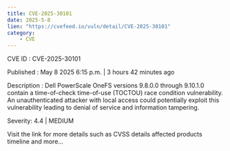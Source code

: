 ```yaml
---
title: CVE-2025-30101
date: 2025-5-8
lien: "https://cvefeed.io/vuln/detail/CVE-2025-30101"
category:
    - CVE
---
```


CVE ID : CVE-2025-30101

Published :  May 8
2025
6:15 p.m. | 3 hours
42 minutes ago

Description : Dell PowerScale OneFS
versions 9.8.0.0 through 9.10.1.0
contain a time-of-check time-of-use (TOCTOU) race condition vulnerability. An unauthenticated attacker with local access could potentially exploit this vulnerability
leading to denial of service and information tampering.

Severity: 4.4 | MEDIUM

Visit the link for more details
such as CVSS details
affected products
timeline
and more...
